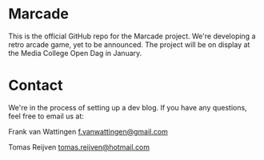 Marcade
=======

This is the official GitHub repo for the Marcade project. We're developing a retro arcade game, yet to be announced. The project will be on display at the Media College Open Dag in January.

Contact
=======

We're in the process of setting up a dev blog. If you have any questions, feel free to email us at:

Frank van Wattingen
f.vanwattingen@gmail.com

Tomas Reijven
tomas.reijven@hotmail.com